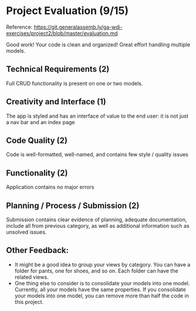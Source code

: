 # Project Evaluation (9/15)
Reference: https://git.generalassemb.ly/ga-wdi-exercises/project2/blob/master/evaluation.md

Good work! Your code is clean and organized! Great effort handling multiple models.

## Technical Requirements (2)

Full CRUD functionality is present on one or two models.

## Creativity and Interface (1)

The app is styled and has an interface of value to the end user: it is not just a nav bar and an index page

## Code Quality (2)

Code is well-formatted, well-named, and contains few style / quality issues

## Functionality (2)

Application contains no major errors

## Planning / Process / Submission (2)

Submission contains clear evidence of planning, adequate documentation, include all from previous category, as well as additional information such as unsolved issues.

## Other Feedback:
- It might be a good idea to group your views by category. You can have a folder for pants, one for shoes, and so on. Each folder can have the related views.
- One thing else to consider is to consolidate your models into one model. Currently, all your models have the same properties. If you consolidate your models into one model, you can remove more than half the code in this project.

